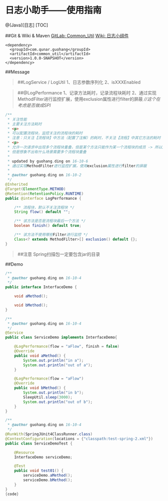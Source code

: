 # 日志小助手——使用指南
@(Java)[日志]
[TOC]

##Git & Wiki & Maven
[GitLab: Common_Util](http://gitlab.corp.qunar.com/guohang.ding/common_util)
[Wiki: 日志小组件](http://wiki.corp.qunar.com/pages/viewpage.action?pageId=138710608)
```
<dependency>
  <groupId>com.qunar.guohang</groupId>
  <artifactId>common_util</artifactId>
  <version>1.0.0-SNAPSHOT</version>
</dependency>
```


##Message
>##LogService / LogUtil
>1、日志参数序列化
>2、isXXXEnabled

>##@LogPerformance
>1、记录方法耗时，记录流程块耗时
>2、通过实现MethodFilter进行监控扩展，使用exclusion属性进行filter的屏蔽 *//这个在考虑是否做成SPI*
```java
/**
 * 关注性能
 * 主要关注方法耗时
 * <p>
 * 可以配置流程块，监控关注的流程块的耗时
 * 注意：只关注【流程块】中方法（配置了注解）的耗时，不关注【流程】中其它方法的耗时
 * <p>
 * 允许一次请求中出现多个流程块重叠，但是某个方法只能作为某一个流程块的成员 -> 所以这个设定蛮鸡肋的
 * 但是想象不出有什么场景需要多个流程块重叠
 * 
 * updated by guohang.ding on 16-10-6
 * 通过实现MethodFilter进行监控扩展，使用exclusion属性进行filter的屏蔽
 *
 * @author guohang.ding on 16-10-2
 */
@Inherited
@Target(ElementType.METHOD)
@Retention(RetentionPolicy.RUNTIME)
public @interface LogPerformance {

    /** 流程块，默认不关注流程块 */
    String flow() default "";

    /** 该方法是否是流程块最后一个方法 */
    boolean finish() default true;

    /** 该方法不使用哪些Filter进行监控 */
    Class<? extends MethodFilter>[] exclusion() default {};
}
```

>##注意
>Spring扫描包一定要包含jar的目录

##Demo
```java
/**
 * @author guohang.ding on 16-10-4
 */
public interface InterfaceDemo {

    void aMethod();

    void bMethod();
}

/**
 * @author guohang.ding on 16-10-4
 */
@Service
public class ServiceDemo implements InterfaceDemo{

    @LogPerformance(flow = "aFlow", finish = false)
    @Override
    public void aMethod() {
        System.out.println("in a");
        System.out.println("out of a");
    }

    @LogPerformance(flow = "aFlow")
    @Override
    public void bMethod() {
        System.out.println("in b");
        SleepUtil.sleep(3000);
        System.out.println("out of b");
    }
}

/**
 * @author guohang.ding on 16-10-4
 */
@RunWith(SpringJUnit4ClassRunner.class)
@ContextConfiguration(locations = {"classpath:test-spring-2.xml"})
public class ServiceDemoTest {

    @Resource
    InterfaceDemo serviceDemo;

    @Test
    public void test01() {
        serviceDemo.aMethod();
        serviceDemo.bMethod();
    }
}
{code}
```
